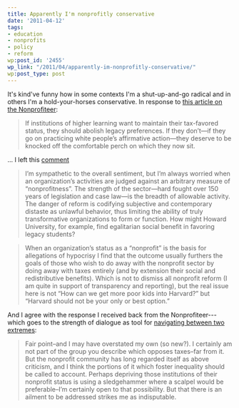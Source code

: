 ```yaml
---
title: Apparently I'm nonprofitly conservative
date: '2011-04-12'
tags:
- education
- nonprofits
- policy
- reform
wp:post_id: '2455'
wp_link: "/2011/04/apparently-im-nonprofitly-conservative/"
wp:post_type: post
---
```


It's kind've funny how in some contexts I'm a shut-up-and-go radical and in others I'm a hold-your-horses conservative. In response to [this article on the Nonprofiteer](http://nonprofiteer.net/2011/01/19/the-rich-get-richer-once-more/):

> If institutions of higher learning want to maintain their tax-favored status, they should abolish legacy preferences. If they don’t—if they go on practicing white people’s affirmative action—they deserve to be knocked off the comfortable perch on which they now sit.

... I left this [comment](http://nonprofiteer.net/2011/01/19/the-rich-get-richer-once-more/#comment-5207)

> I’m sympathetic to the overall sentiment, but I’m always worried when an organization’s activities are judged against an arbitrary measure of “nonprofitness”. The strength of the sector—hard fought over 150 years of legislation and case law—is the breadth of allowable activity. The danger of reform is codifying subjective and contemporary distaste as unlawful behavior, thus limiting the ability of truly transformative organizations to form or function. How might Howard University, for example, find egalitarian social benefit in favoring legacy students?

>

> When an organization’s status as a “nonprofit” is the basis for allegations of hypocrisy I find that the outcome usually furthers the goals of those who wish to do away with the nonprofit sector by doing away with taxes entirely (and by extension their social and redistributive benefits). Which is not to dismiss all nonprofit reform (I am quite in support of transparency and reporting), but the real issue here is not “How can we get more poor kids into Harvard?” but “Harvard should not be your only or best option.”

And I agree with the response I received back from the Nonprofiteer---which goes to the strength of dialogue as tool for [navigating between two extremes](http://www.island94.org/2008/12/the-nonprofit-between-scylla-and-charydbis/):

> Fair point–and I may have overstated my own (so new?). I certainly am not part of the group you describe which opposes taxes–far from it. But the nonprofit community has long regarded itself as above criticism, and I think the portions of it which foster inequality should be called to account. Perhaps depriving those institutions of their nonprofit status is using a sledgehammer where a scalpel would be preferable–I’m certainly open to that possibility. But that there is an ailment to be addressed strikes me as indisputable.
